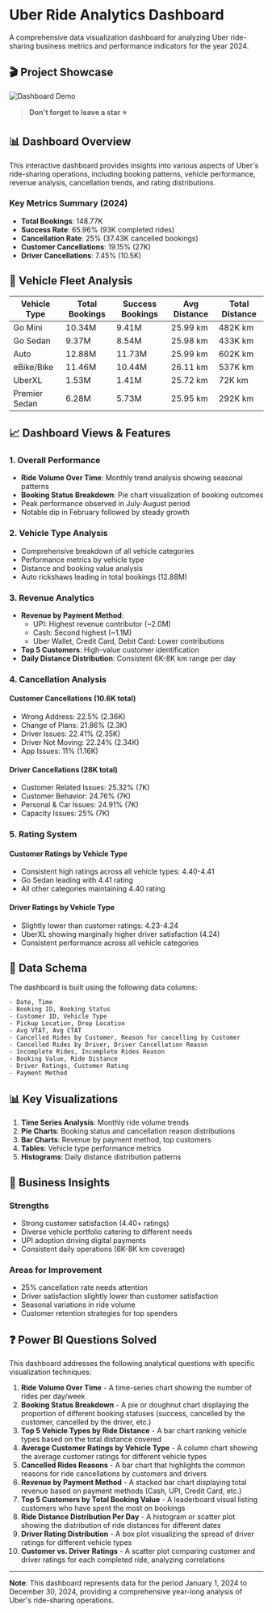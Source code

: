 # Uber Ride Analytics Dashboard

A comprehensive data visualization dashboard for analyzing Uber ride-sharing business metrics and performance indicators for the year 2024.

## 🎬 Project Showcase

![Dashboard Demo](demo.gif)

> **Don't forget to leave a star ⭐️**

## 📊 Dashboard Overview

This interactive dashboard provides insights into various aspects of Uber's ride-sharing operations, including booking patterns, vehicle performance, revenue analysis, cancellation trends, and rating distributions.

### Key Metrics Summary (2024)
- **Total Bookings**: 148.77K
- **Success Rate**: 65.96% (93K completed rides)
- **Cancellation Rate**: 25% (37.43K cancelled bookings)
- **Customer Cancellations**: 19.15% (27K)
- **Driver Cancellations**: 7.45% (10.5K)

## 🚗 Vehicle Fleet Analysis

| Vehicle Type | Total Bookings | Success Bookings | Avg Distance | Total Distance |
|--------------|----------------|------------------|---------------|----------------|
| Go Mini      | 10.34M         | 9.41M           | 25.99 km      | 482K km        |
| Go Sedan     | 9.37M          | 8.54M           | 25.98 km      | 433K km        |
| Auto         | 12.88M         | 11.73M          | 25.99 km      | 602K km        |
| eBike/Bike   | 11.46M         | 10.44M          | 26.11 km      | 537K km        |
| UberXL       | 1.53M          | 1.41M           | 25.72 km      | 72K km         |
| Premier Sedan| 6.28M          | 5.73M           | 25.95 km      | 292K km        |

## 📈 Dashboard Views & Features

### 1. Overall Performance
- **Ride Volume Over Time**: Monthly trend analysis showing seasonal patterns
- **Booking Status Breakdown**: Pie chart visualization of booking outcomes
- Peak performance observed in July-August period
- Notable dip in February followed by steady growth

### 2. Vehicle Type Analysis
- Comprehensive breakdown of all vehicle categories
- Performance metrics by vehicle type
- Distance and booking value analysis
- Auto rickshaws leading in total bookings (12.88M)

### 3. Revenue Analytics
- **Revenue by Payment Method**: 
  - UPI: Highest revenue contributor (~2.0M)
  - Cash: Second highest (~1.1M)
  - Uber Wallet, Credit Card, Debit Card: Lower contributions
- **Top 5 Customers**: High-value customer identification
- **Daily Distance Distribution**: Consistent 6K-8K km range per day

### 4. Cancellation Analysis
#### Customer Cancellations (10.6K total)
- Wrong Address: 22.5% (2.36K)
- Change of Plans: 21.86% (2.3K)
- Driver Issues: 22.41% (2.35K)
- Driver Not Moving: 22.24% (2.34K)
- App Issues: 11% (1.16K)

#### Driver Cancellations (28K total)
- Customer Related Issues: 25.32% (7K)
- Customer Behavior: 24.76% (7K)
- Personal & Car Issues: 24.91% (7K)
- Capacity Issues: 25% (7K)

### 5. Rating System
#### Customer Ratings by Vehicle Type
- Consistent high ratings across all vehicle types: 4.40-4.41
- Go Sedan leading with 4.41 rating
- All other categories maintaining 4.40 rating

#### Driver Ratings by Vehicle Type
- Slightly lower than customer ratings: 4.23-4.24
- UberXL showing marginally higher driver satisfaction (4.24)
- Consistent performance across all vehicle categories

## 🔧 Data Schema

The dashboard is built using the following data columns:

```
- Date, Time
- Booking ID, Booking Status
- Customer ID, Vehicle Type
- Pickup Location, Drop Location
- Avg VTAT, Avg CTAT
- Cancelled Rides by Customer, Reason for cancelling by Customer
- Cancelled Rides by Driver, Driver Cancellation Reason
- Incomplete Rides, Incomplete Rides Reason
- Booking Value, Ride Distance
- Driver Ratings, Customer Rating
- Payment Method
```

## 📊 Key Visualizations

1. **Time Series Analysis**: Monthly ride volume trends
2. **Pie Charts**: Booking status and cancellation reason distributions
3. **Bar Charts**: Revenue by payment method, top customers
4. **Tables**: Vehicle type performance metrics
5. **Histograms**: Daily distance distribution patterns

## 🎯 Business Insights

### Strengths
- Strong customer satisfaction (4.40+ ratings)
- Diverse vehicle portfolio catering to different needs
- UPI adoption driving digital payments
- Consistent daily operations (6K-8K km coverage)

### Areas for Improvement
- 25% cancellation rate needs attention
- Driver satisfaction slightly lower than customer satisfaction
- Seasonal variations in ride volume
- Customer retention strategies for top spenders

## ❓ Power BI Questions Solved

This dashboard addresses the following analytical questions with specific visualization techniques:

1. **Ride Volume Over Time** - A time-series chart showing the number of rides per day/week
2. **Booking Status Breakdown** - A pie or doughnut chart displaying the proportion of different booking statuses (success, cancelled by the customer, cancelled by the driver, etc.)
3. **Top 5 Vehicle Types by Ride Distance** - A bar chart ranking vehicle types based on the total distance covered
4. **Average Customer Ratings by Vehicle Type** - A column chart showing the average customer ratings for different vehicle types
5. **Cancelled Rides Reasons** - A bar chart that highlights the common reasons for ride cancellations by customers and drivers
6. **Revenue by Payment Method** - A stacked bar chart displaying total revenue based on payment methods (Cash, UPI, Credit Card, etc.)
7. **Top 5 Customers by Total Booking Value** - A leaderboard visual listing customers who have spent the most on bookings
8. **Ride Distance Distribution Per Day** - A histogram or scatter plot showing the distribution of ride distances for different dates
9. **Driver Rating Distribution** - A box plot visualizing the spread of driver ratings for different vehicle types
10. **Customer vs. Driver Ratings** - A scatter plot comparing customer and driver ratings for each completed ride, analyzing correlations

---

**Note**: This dashboard represents data for the period January 1, 2024 to December 30, 2024, providing a comprehensive year-long analysis of Uber's ride-sharing operations.
